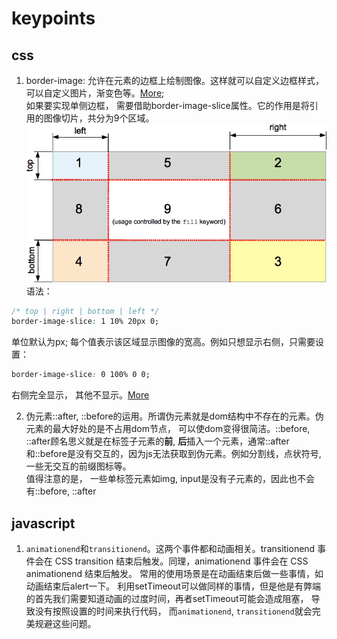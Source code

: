 # keypoints     

## css     
1. border-image: 允许在元素的边框上绘制图像。这样就可以自定义边框样式，可以自定义图片，渐变色等。[More](https://developer.mozilla.org/zh-CN/docs/Web/CSS/border-image);     
如果要实现单侧边框， 需要借助border-image-slice属性。它的作用是将引用的图像切片，共分为9个区域。       
![](../assets/images/border-image-slice.png)   
语法：     
```css
/* top | right | bottom | left */
border-image-slice: 1 10% 20px 0;

```  
单位默认为px;  每个值表示该区域显示图像的宽高。例如只想显示右侧，只需要设置：     
```css
border-image-slice: 0 100% 0 0;
```
右侧完全显示， 其他不显示。[More](https://developer.mozilla.org/zh-CN/docs/Web/CSS/border-image-slice)      

2. 伪元素::after, ::before的运用。所谓伪元素就是dom结构中不存在的元素。伪元素的最大好处的是不占用dom节点， 可以使dom变得很简洁。::before, ::after顾名思义就是在标签子元素的**前**, **后**插入一个元素，通常::after和::before是没有交互的，因为js无法获取到伪元素。例如分割线，点状符号, 一些无交互的前缀图标等。     
值得注意的是， 一些单标签元素如img, input是没有子元素的，因此也不会有::before, ::after
      

## javascript
1. `animationend`和`transitionend`。这两个事件都和动画相关。transitionend 事件会在 CSS transition 结束后触发。同理，animationend 事件会在 CSS animationend 结束后触发。 常用的使用场景是在动画结束后做一些事情，如动画结束后alert一下。 利用setTimeout可以做同样的事情，但是他是有弊端的首先我们需要知道动画的过度时间，再者setTimeout可能会造成阻塞， 导致没有按照设置的时间来执行代码， 而`animationend`, `transitionend`就会完美规避这些问题。
